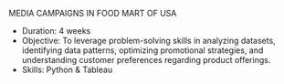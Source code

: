 MEDIA CAMPAIGNS IN FOOD MART OF USA 
-  Duration: 4 weeks
-  Objective: To leverage problem-solving skills in analyzing datasets, identifying data patterns, optimizing promotional strategies, and understanding customer preferences regarding product offerings.
-  Skills: Python & Tableau

